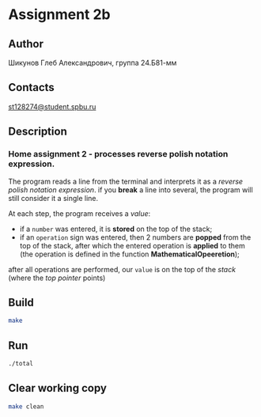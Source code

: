 # Assignment 2b
## Author
Шикунов Глеб Александрович, группа 24.Б81-мм
## Contacts
st128274@student.spbu.ru
## Description
### Home assignment 2 - processes reverse polish notation expression.
The program reads a line from the terminal and interprets it as a _reverse polish notation expression_. if you __break__ a line into several, the program will still consider it a single line.

At each step, the program receives a _value_:
* if a `number` was entered, it is __stored__ on the top of the stack;
* if an `operation` sign was entered, then 2 numbers are __popped__ from the top of the stack, after which the entered operation is __applied__ to them (the operation is defined in the function __MathematicalOpeeretion__);

after all operations are performed, our `value` is on the top of the _stack_ (where the _top pointer_ points)
## Build
```bash
make
```
## Run
```bash
./total
```
## Clear working copy
```bash
make clean
```
